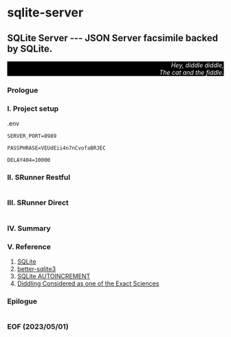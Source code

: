 # sqlite-server

## SQLite Server --- JSON Server facsimile backed by SQLite. 


<div style="text-align: right; color:white; background-color:black"><em>
Hey, diddle diddle,<br />
The cat and the fiddle.
</em></div>


### Prologue 


### I. Project setup
.env
```
SERVER_PORT=8989

PASSPHRASE=VEUdEii4n7nCvofaBRJEC

DELAY404=10000
```


### II. SRunner Restful
```
```


### III. SRunner Direct 
```
```


### IV. Summary 


### V. Reference
1. [SQLite](https://www.sqlite.org/index.html)
2. [better-sqlite3](https://www.npmjs.com/package/better-sqlite3)
3. [SQLite AUTOINCREMENT](https://www.sqlitetutorial.net/sqlite-autoincrement/?fbclid=IwAR1AB4yZ3aD88jcKjsq0svhpjFXBX3EAw4huYZFDhGVxqhTU-XelPKlx0-M)
4. [Diddling Considered as one of the Exact Sciences](https://poemuseum.org/diddling-considered-as-one-of-the-exact-sciences/)


### Epilogue 
```

```


### EOF (2023/05/01)
